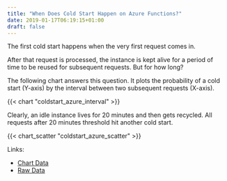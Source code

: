 ```yaml
---
title: "When Does Cold Start Happen on Azure Functions?"
date: 2019-01-17T06:19:15+01:00
draft: false
---
```


The first cold start happens when the very first request comes in. 

After that request is processed, the instance is kept alive for a period of time to be reused for subsequent requests. But for how long?

The following chart answers this question. It plots the probability of a cold start (Y-axis) by the interval between two subsequent requests (X-axis).

{{< chart "coldstart_azure_interval" >}}

Clearly, an idle instance lives for 20 minutes and then gets recycled. All requests after 20 minutes threshold hit another cold start.

{{< chart_scatter "coldstart_azure_scatter" >}}

Links:

- [Chart Data](TODO)
- [Raw Data](TODO)